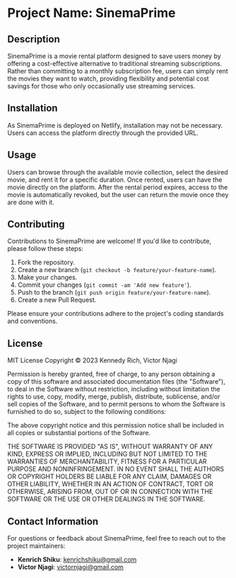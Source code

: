 # Project Name: SinemaPrime

## Description

SinemaPrime is a movie rental platform designed to save users money by offering a cost-effective alternative to traditional streaming subscriptions. Rather than committing to a monthly subscription fee, users can simply rent the movies they want to watch, providing flexibility and potential cost savings for those who only occasionally use streaming services.

## Installation

As SinemaPrime is deployed on Netlify, installation may not be necessary. Users can access the platform directly through the provided URL.

## Usage

Users can browse through the available movie collection, select the desired movie, and rent it for a specific duration. Once rented, users can have the movie directly on the platform. After the rental period expires, access to the movie is automatically revoked, but the user can return the movie once they are done with it.

## Contributing

Contributions to SinemaPrime are welcome! If you'd like to contribute, please follow these steps:

1. Fork the repository.
2. Create a new branch (`git checkout -b feature/your-feature-name`).
3. Make your changes.
4. Commit your changes (`git commit -am 'Add new feature'`).
5. Push to the branch (`git push origin feature/your-feature-name`).
6. Create a new Pull Request.

Please ensure your contributions adhere to the project's coding standards and conventions.

## License

MIT License
Copyright © 2023 Kennedy Rich, Victor Njagi

Permission is hereby granted, free of charge, to any person obtaining a copy of this software and associated documentation files (the "Software"), to deal in the Software without restriction, including without limitation the rights to use, copy, modify, merge, publish, distribute, sublicense, and/or sell copies of the Software, and to permit persons to whom the Software is furnished to do so, subject to the following conditions:

The above copyright notice and this permission notice shall be included in all copies or substantial portions of the Software.

THE SOFTWARE IS PROVIDED "AS IS", WITHOUT WARRANTY OF ANY KIND, EXPRESS OR IMPLIED, INCLUDING BUT NOT LIMITED TO THE WARRANTIES OF MERCHANTABILITY, FITNESS FOR A PARTICULAR PURPOSE AND NONINFRINGEMENT. IN NO EVENT SHALL THE AUTHORS OR COPYRIGHT HOLDERS BE LIABLE FOR ANY CLAIM, DAMAGES OR OTHER LIABILITY, WHETHER IN AN ACTION OF CONTRACT, TORT OR OTHERWISE, ARISING FROM, OUT OF OR IN CONNECTION WITH THE SOFTWARE OR THE USE OR OTHER DEALINGS IN THE SOFTWARE.

## Contact Information

For questions or feedback about SinemaPrime, feel free to reach out to the project maintainers:

- **Kenrich Shiku**: [kenrichshiku@gmail.com](mailto:kenrichshiku@gmail.com)
- **Victor Njagi**: [victornjagi@gmail.com](mailto:victornjagi@gmail.com)

